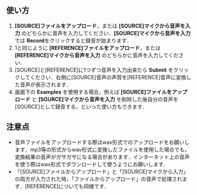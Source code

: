 ## 使い方
1.  **[SOURCE]ファイルをアップロード**，または **[SOURCE]マイクから音声を入力** のどちらかに音声を入力してください．**[SOURCE]マイクから音声を入力** では **Record**をクリックすると録音が始まります．
2.  1と同じように **[REFERENCE]ファイルをアップロード**，または **[REFERENCE]マイクから音声を入力** のどちらかに音声を入力してください．
3. [SOURCE]と[REFERENCE]に1つずつ音声を入力出来たら **Submit** をクリックしてください．右側に[SOURCE]音声の声質を[REFERENCE]音声に変換した音声が表示されます．
4. 画面下の **Examples** を使用する場合，例えば **[SOURCE]ファイルをアップロード** と **[SOURCE]マイクから音声を入力** を削除した後自分の音声を[SOURCE]として録音する，といった使い方もできます．



## 注意点
 - 音声ファイルをアップロードする際はwav形式でのアップロードをお願いします．mp3等の形式からwav形式に変換したファイルを使用した場合でも，変換結果の音声がガサガサになる場合があります．インターネット上の音声を使う際はwav形式でダウンロードして使うようにお願いします．
 - 「[SOURCE]ファイルからアップロード」と「[SOURCE]マイクから入力」の両方が入力された時，「ファイルからアップロード」の音声で処理されます．[REFERENCE]についても同様です．
